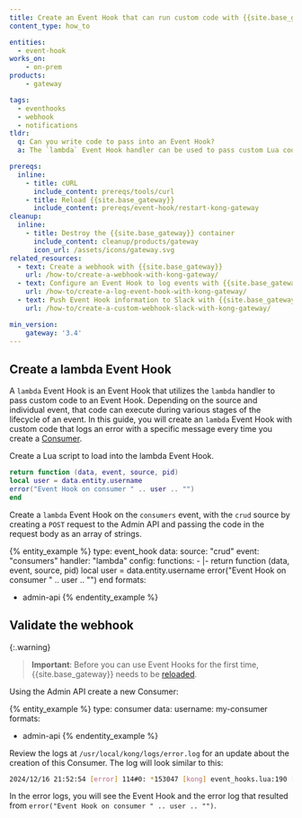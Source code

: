 ```yaml
---
title: Create an Event Hook that can run custom code with {{site.base_gateway}}
content_type: how_to

entities:
  - event-hook
works_on:
    - on-prem
products:
    - gateway

tags:
  - eventhooks
  - webhook
  - notifications
tldr: 
  q: Can you write code to pass into an Event Hook?
  a: The `lambda` Event Hook handler can be used to pass custom Lua code. You can then configure the Event Hook to execute that code on an event.

prereqs:
  inline:
    - title: cURL
      include_content: prereqs/tools/curl
    - title: Reload {{site.base_gateway}}
      include_content: prereqs/event-hook/restart-kong-gateway
cleanup:
  inline:
    - title: Destroy the {{site.base_gateway}} container
      include_content: cleanup/products/gateway
      icon_url: /assets/icons/gateway.svg
related_resources:
  - text: Create a webhook with {{site.base_gateway}}
    url: /how-to/create-a-webhook-with-kong-gateway/
  - text: Configure an Event Hook to log events with {{site.base_gateway}}
    url: /how-to/create-a-log-event-hook-with-kong-gateway/
  - text: Push Event Hook information to Slack with {{site.base_gateway}}
    url: /how-to/create-a-custom-webhook-slack-with-kong-gateway/

min_version:
    gateway: '3.4'
---
```


## Create a lambda Event Hook

A `lambda` Event Hook is an Event Hook that utilizes the `lambda` handler to pass custom code to an Event Hook. Depending on the source and individual event, that code can execute during various stages of the lifecycle of an event. In this guide, you will create an `lambda` Event Hook with custom code that logs an error with a specific message every time you create a [Consumer](/gateway/entities/consumer/). 

Create a Lua script to load into the lambda Event Hook. 

```lua
return function (data, event, source, pid)
local user = data.entity.username
error("Event Hook on consumer " .. user .. "")
end
```

Create a `lambda` Event Hook on the `consumers` event, with the `crud` source by creating a `POST` request to the Admin API and passing the code in the request body as an array of strings.

{% entity_example %}
type: event_hook
data:
  source: "crud"
  event: "consumers"
  handler: "lambda"
  config:
    functions:
      - |-
        return function (data, event, source, pid) local user = data.entity.username error("Event Hook on consumer " .. user .. "") end
formats:
  - admin-api
{% endentity_example %}


## Validate the webhook

{:.warning}
> **Important**:  Before you can use Event Hooks for the first time, {{site.base_gateway}} needs to be [reloaded](/how-to/restart-kong-gateway-container/).

Using the Admin API create a new Consumer: 

{% entity_example %}
type: consumer
data:
  username: my-consumer
formats:
  - admin-api
{% endentity_example %}

Review the logs at `/usr/local/kong/logs/error.log` for an update about the creation of this Consumer. The log will look similar to this: 
    
```sh
2024/12/16 21:52:54 [error] 114#0: *153047 [kong] event_hooks.lua:190 [string "return function (data, event, source, pid)..."]:3: Event Hook on consumer my-consumer, context: ngx.timer, client: 172.19.0.1, server: 0.0.0.0:8001
```

In the error logs, you will see the Event Hook and the error log that resulted from `error("Event Hook on consumer " .. user .. "")`. 